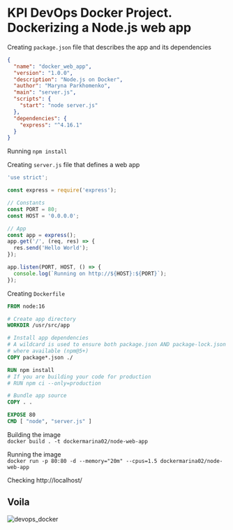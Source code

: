 # KPI DevOps Docker Project. Dockerizing a Node.js web app

Creating `package.json` file that describes the app and its dependencies
```json
{
  "name": "docker_web_app",
  "version": "1.0.0",
  "description": "Node.js on Docker",
  "author": "Maryna Parkhomenko",
  "main": "server.js",
  "scripts": {
    "start": "node server.js"
  },
  "dependencies": {
    "express": "^4.16.1"
  }
}
```

Running `npm install`

Creating `server.js` file that defines a web app
```js
'use strict';

const express = require('express');

// Constants
const PORT = 80;
const HOST = '0.0.0.0';

// App
const app = express();
app.get('/', (req, res) => {
  res.send('Hello World');
});

app.listen(PORT, HOST, () => {
  console.log(`Running on http://${HOST}:${PORT}`);
});
```

Creating `Dockerfile`
```Dockerfile
FROM node:16

# Create app directory
WORKDIR /usr/src/app

# Install app dependencies
# A wildcard is used to ensure both package.json AND package-lock.json are copied
# where available (npm@5+)
COPY package*.json ./

RUN npm install
# If you are building your code for production
# RUN npm ci --only=production

# Bundle app source
COPY . .

EXPOSE 80
CMD [ "node", "server.js" ]
```

Building the image <br>
`docker build . -t dockermarina02/node-web-app`

Running the image <br>
`docker run -p 80:80 -d --memory="20m" --cpus=1.5 dockermarina02/node-web-app`

Checking http://localhost/
<br>
## Voila 
![devops_docker](https://user-images.githubusercontent.com/84531890/199003045-dc7fbdab-9fe6-4174-8ead-fcf73777c040.jpg)
